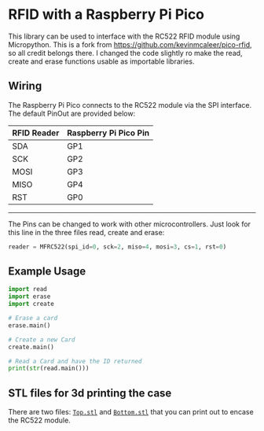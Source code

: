 # RFID with a Raspberry Pi Pico

This library can be used to interface with the RC522 RFID module using Micropython.
This is a fork from <https://github.com/kevinmcaleer/pico-rfid>, so all credit belongs there.
I changed the code slightly ro make the read, create and erase functions usable as importable libraries.

## Wiring

The Raspberry Pi Pico connects to the RC522 module via the SPI interface. The default PinOut are provided below:

| RFID Reader | Raspberry Pi Pico Pin |
| ----------- | --------------------- |
| SDA         | GP1                   |
| SCK         | GP2                   |
| MOSI        | GP3                   |
| MISO        | GP4                   |
| RST         | GP0                   |

---

The Pins can be changed to work with other microcontrollers. Just look for this line in the three files read, create and erase:

```python
reader = MFRC522(spi_id=0, sck=2, miso=4, mosi=3, cs=1, rst=0)
```

## Example Usage

```python
import read
import erase
import create

# Erase a card
erase.main()

# Create a new Card
create.main()

# Read a Card and have the ID returned
print(str(read.main()))
```

## STL files for 3d printing the case

There are two files: [`Top.stl`](Top.stl) and [`Bottom.stl`](bottom.stl) that you can print out to encase the RC522 module.
